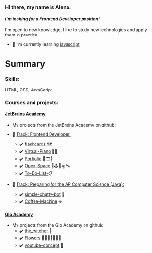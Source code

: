 ### Hi there, my name is Alena.
#### *I’m looking for a Frontend Developer position!*
I'm open to new knowledge,
I like to study new technologies
and apply them in practice.
- 🌱 I’m currently learning [javascript](https://learn.javascript.ru/)

# Summary
### Skills:
 HTML, CSS, JavaScript
### Courses and projects:
#### [JetBrains Academy](https://hyperskill.org/profile/3929743)
- My projects from the JetBrains Academy on github:

- :large_blue_diamond: [Track: Frontend Developer:](https://hyperskill.org/tracks/5)
    - :heavy_check_mark: [flashcards](https://github.com/Alena2020/flashcards) 🗺
    - :heavy_check_mark: [Virtual-Piano](https://github.com/Alena2020/Virtual-Piano) 🎹🎼  
    - :heavy_check_mark: [Portfolio](https://github.com/Alena2020/Portfolio) 🧰🗂🌌
    - :heavy_check_mark: [Open-Space](https://github.com/Alena2020/Open-Space) 🌌🕹🚀🛸🛰
    - :heavy_check_mark: [To-Do-List-](https://github.com/Alena2020/To-Do-List-)📋
- :large_blue_diamond: [Track: Preparing for the AP Computer Science (Java):](https://hyperskill.org/tracks/8)
    - :heavy_check_mark: [simple-chatty-bot](https://github.com/Alena2020/simple-chatty-bot) 🤖
    - :heavy_check_mark: [Coffee-Machine](https://github.com/Alena2020/Coffee-Machine) ☕️
#### [Glo Academy](https://glo.academy/)
- My projects from the Glo Academy on github:
     - :heavy_check_mark: [the_witcher ](https://github.com/Alena2020/the_witcher) 🐺
     - :heavy_check_mark:  [Flowers](https://github.com/Alena2020/Flowers) 💐🌷🌹🌺🌸🌼🌻  
     - :heavy_check_mark:  [youtube-concept](https://github.com/Alena2020/youtube-concept) 📒 
       







<!--
**Alena2020/Alena2020** is a ✨ _special_ ✨ repository because its `README.md` (this file) appears on your GitHub profile.
Languages and Tools:    
Books: 
Libraries and Frameworks:  

:white_check_mark: Это уже сделано    
:negative_squared_cross_mark: Я не буду это делать    
:black_square_button: делать или не делать, вот в чем вопрос?  


Here are some ideas to get you started:

- 🔭 I’m currently working on ...
- 🌱 I’m currently learning ...
- 👯 I’m looking to collaborate on ...
- 🤔 I’m looking for help with ...
- 💬 Ask me about ...
- 📫 How to reach me: ...
- 😄 Pronouns: ...
- ⚡ Fun fact: ...
-->

